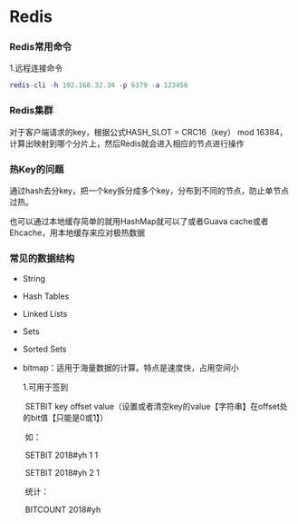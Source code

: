# Redis



### Redis常用命令

1.远程连接命令

```lua
redis-cli -h 192.168.32.34 -p 6379 -a 123456
```



### Redis集群

对于客户端请求的key，根据公式HASH_SLOT = CRC16（key） mod 16384，计算出映射到哪个分片上，然后Redis就会进入相应的节点进行操作



### 热Key的问题

通过hash去分key，把一个key拆分成多个key，分布到不同的节点，防止单节点过热。

也可以通过本地缓存简单的就用HashMap就可以了或者Guava cache或者Ehcache，用本地缓存来应对极热数据





### 常见的数据结构

* String
* Hash Tables
* Linked Lists
* Sets
* Sorted Sets

* bitmap：适用于海量数据的计算。特点是速度快，占用空间小

  1.可用于签到

  ​	SETBIT key offset value（设置或者清空key的value【字符串】在offset处的bit值【只能是0或1】）

  ​	如：

  ​		SETBIT 2018#yh 1 1

  ​		SETBIT 2018#yh 2 1

  ​	统计：

  ​		BITCOUNT 2018#yh
